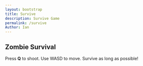```yaml
---
layout: bootstrap
title: Survive
description: Survive Game 
permalink: /survive
Author: Ian
---
```


<h2>Zombie Survival</h2>
<p>Press <b>Q</b> to shoot. Use WASD to move. Survive as long as possible!</p>
<canvas id="gameCanvas" width="800" height="600"></canvas>
<script>
const canvas = document.getElementById("gameCanvas");
const ctx = canvas.getContext("2d");

class Entity {
    constructor(x, y, color, damage = 10, isZombie = false) {
    this.x = x;
    this.y = y;
    this.vx = 0;
    this.vy = 0;
    this.size = 20;
    this.color = color;
    this.hp = 100;
    this.damage = damage;
    this.cooldown = 0;
    this.isZombie = isZombie;
    }

    draw() {
    ctx.fillStyle = this.color;
    ctx.beginPath();
    ctx.arc(this.x, this.y, this.size, 0, Math.PI * 2);
    ctx.fill();

    // Health bar
    ctx.fillStyle = "red";
    ctx.fillRect(this.x - this.size, this.y - this.size - 10, 40, 5);
    ctx.fillStyle = "lime";
    ctx.fillRect(this.x - this.size, this.y - this.size - 10, 40 * (this.hp / 100), 5);
    }

    distanceTo(other) {
    return Math.hypot(this.x - other.x, this.y - other.y);
    }

    move() {
    this.x += this.vx;
    this.y += this.vy;
    }

    setDirection(dx, dy) {
    this.vx = dx;
    this.vy = dy;
    }

    // Add moveToward method for zombies
    moveToward(target, speed) {
    const angle = Math.atan2(target.y - this.y, target.x - this.x);
    this.vx = Math.cos(angle) * speed;
    this.vy = Math.sin(angle) * speed;
    this.move();
    }
}

class Bullet {
    constructor(x, y, angle, color = "yellow", speed = 6, damage = 20) {
    this.x = x;
    this.y = y;
    this.vx = Math.cos(angle) * speed;
    this.vy = Math.sin(angle) * speed;
    this.color = color;
    this.size = 6;
    this.damage = damage;
    this.hit = false;
    }

    update() {
    this.x += this.vx;
    this.y += this.vy;
    }

    draw() {
    ctx.fillStyle = this.color;
    ctx.beginPath();
    ctx.arc(this.x, this.y, this.size, 0, Math.PI * 2);
    ctx.fill();
    }
}

const player = new Entity(400, 300, "blue");
let zombies = [];
let bullets = [];
let keys = { w: false, a: false, s: false, d: false };
let spawnRate = 120;  // initial spawn rate for zombies
let timer = 0;
let gameOver = false;

// Auto-shoot mechanism
function autoShootAt(targets) {
    if (player.cooldown > 0) return;
    let closest = null;
    let minDist = Infinity;
    for (let t of targets) {
    const d = player.distanceTo(t);
    if (d < minDist) {
        minDist = d;
        closest = t;
    }
    }
    if (closest) {
    const angle = Math.atan2(closest.y - player.y, closest.x - player.x);
    bullets.push(new Bullet(player.x, player.y, angle));
    player.cooldown = 15;  // Faster bullet rate
    }
}

// Handle WASD movement
document.addEventListener("keydown", e => {
    if (e.key.toLowerCase() === "w") keys.w = true;
    if (e.key.toLowerCase() === "a") keys.a = true;
    if (e.key.toLowerCase() === "s") keys.s = true;
    if (e.key.toLowerCase() === "d") keys.d = true;
    if (e.key.toLowerCase() === "q") {
    autoShootAt(zombies);
    }
});

document.addEventListener("keyup", e => {
    if (e.key.toLowerCase() === "w") keys.w = false;
    if (e.key.toLowerCase() === "a") keys.a = false;
    if (e.key.toLowerCase() === "s") keys.s = false;
    if (e.key.toLowerCase() === "d") keys.d = false;
});

// Player movement
function movePlayer() {
    const speed = 3;
    let dx = 0;
    let dy = 0;
    if (keys.w) dy = -speed;
    if (keys.s) dy = speed;
    if (keys.a) dx = -speed;
    if (keys.d) dx = speed;
    player.setDirection(dx, dy);
    player.move();
}

function update() {
    if (gameOver) return;

    ctx.clearRect(0, 0, canvas.width, canvas.height);

    timer += 1;

    // Spawn zombies periodically and increase spawn rate every 10 seconds
    if (timer % spawnRate === 0 && zombies.length < 20) {
    const zx = Math.random() * canvas.width;
    const zy = Math.random() * canvas.height;
    zombies.push(new Entity(zx, zy, "green", 10, true));
    }

    // Increase zombie spawn rate every 10 seconds
    if (timer % 600 === 0) {
    spawnRate = Math.max(60, spawnRate - 10);  // Decrease spawn rate but not less than 60
    }

    // Update bullets
    for (let b of bullets) b.update();

    // Move zombies and melee attack if close
    for (let z of zombies) {
    z.moveToward(player, 0.6);
    if (z.cooldown > 0) z.cooldown--;
    if (z.distanceTo(player) < 30 && z.cooldown <= 0) {
        player.hp -= z.damage;
        z.cooldown = 60;
    }
    }

    // Bullet collisions
    for (let b of bullets) {
    for (let z of zombies) {
        if (Math.hypot(b.x - z.x, b.y - z.y) < z.size) {
        z.hp -= b.damage;
        b.hit = true;
        }
    }
    }

    // Clean up bullets and zombies
    bullets = bullets.filter(b => !b.hit && b.x >= 0 && b.y >= 0 && b.x <= canvas.width && b.y <= canvas.height);
    zombies = zombies.filter(z => z.hp > 0);

    // Draw all
    player.draw();
    for (let z of zombies) z.draw();
    for (let b of bullets) b.draw();

    // Move player
    movePlayer();

    if (player.cooldown > 0) player.cooldown--;

    // Display the auto-aim arrow
    if (zombies.length > 0) {
    let closest = zombies.reduce((a, b) => player.distanceTo(a) < player.distanceTo(b) ? a : b);
    const angle = Math.atan2(closest.y - player.y, closest.x - player.x);

    ctx.strokeStyle = "white";
    ctx.lineWidth = 2;
    ctx.beginPath();
    ctx.moveTo(player.x, player.y);
    ctx.lineTo(player.x + Math.cos(angle) * 30, player.y + Math.sin(angle) * 30);
    ctx.stroke();

    // Draw the arrowhead
    ctx.beginPath();
    ctx.moveTo(player.x + Math.cos(angle) * 30, player.y + Math.sin(angle) * 30);
    ctx.lineTo(player.x + Math.cos(angle + Math.PI / 8) * 15, player.y + Math.sin(angle + Math.PI / 8) * 15);
    ctx.moveTo(player.x + Math.cos(angle) * 30, player.y + Math.sin(angle) * 30);
    ctx.lineTo(player.x + Math.cos(angle - Math.PI / 8) * 15, player.y + Math.sin(angle - Math.PI / 8) * 15);
    ctx.stroke();
    }

    // Display information
    ctx.fillStyle = "#fff";
    ctx.font = "16px sans-serif";
    ctx.fillText(`Time: ${Math.floor(timer / 60)}s`, 10, 20);
    ctx.fillText(`Health: ${player.hp}`, 10, 40);

    // Check for game over condition (after 60 seconds)
    if (timer >= 3600 || player.hp <= 0) {
    gameOver = true;
    ctx.fillStyle = "red";
    ctx.font = "48px sans-serif";
    ctx.fillText("Game Over", canvas.width / 2 - 120, canvas.height / 2);
    } else {
    requestAnimationFrame(update);
    }
}

update();
</script>
